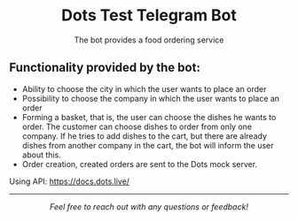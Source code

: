 <h1 align="center">Dots Test Telegram Bot</h1>
<p align="center">The bot provides a food ordering service</p>
<h2>Functionality provided by the bot:</h2>
<ul>
  <li>Ability to choose the city in which the user wants to place an order</li>
  <li>Possibility to choose the company in which the user wants to place an order</li>
  <li>Forming a basket, that is, the user can choose the dishes he wants to order. The customer can choose dishes to order from only one company. If he tries to add dishes to the cart, but there are already dishes from another company in the cart, the bot will inform the user about this.</li>
  <li>Order creation, created orders are sent to the Dots mock server.</li>
</ul>
<p>Using API: <a href="https://docs.dots.live/">https://docs.dots.live/</a></p>
<hr>
<p align="center"><em>Feel free to reach out with any questions or feedback!</em></p>
